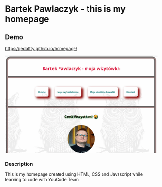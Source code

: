 # Bartek Pawlaczyk - this is my homepage

## Demo

https://jedal1ty.github.io/homepage/

![homepage demo](images/Demo.gif)


### Description

This is my homepage created using HTML, CSS and Javascript while learning to code with YouCode Team
